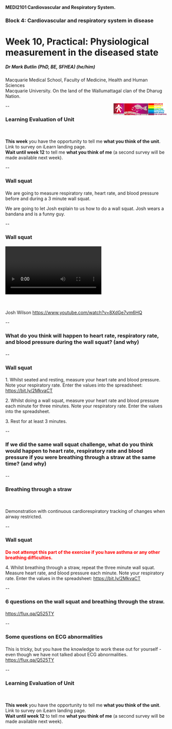<!-- .slide: data-auto-animate-restart id="MEDI2101Wk11prac"-->
#### MEDI2101 Cardiovascular and Respiratory System.
### Block 4: Cardiovascular and respiratory system in disease
# Week 10, Practical: Physiological measurement in the diseased state
##### Dr Mark Butlin (PhD, BE, SFHEA) (he/him)

Macquarie Medical School, Faculty of Medicine, Health and Human Sciences<br>Macquarie University. On the land of the Wallumattagal clan of the Dharug Nation.

<a href="https://students.mq.edu.au/support"><img src="images/mq_support.png" alt="Student wellbeing logo. Wallumattagal peoples at Macquarie. LGBTQI+ Safe Space for Everyone" align="right" width=33%></a>

--
### Learning Evaluation of Unit
####
<p>&nbsp;</p>
<p class="citation"><b>This week</b> you have the opportunity to tell me <b>what you think of the unit</b>.<br>Link to survey on iLearn landing page.<br><b>Wait until week 12</b> to tell me <b>what you think of me</b> (a second survey will be made available next week).</p>

--
### Wall squat
####

We are going to measure respiratory rate, heart rate, and blood pressure before and during a 3 minute wall squat.

<p class="fragment">We are going to let Josh explain to us how to do a wall squat. Josh wears a bandana and is a funny guy.</p>

--
### Wall squat
####

<video data-autoplay data-src="images/wall squat exercise.mp4"></video>
<p>&nbsp;</p>
<p class="citation">Josh Wilson <a href="https://www.youtube.com/watch?v=8XdGe7vm6HQ">https://www.youtube.com/watch?v=8XdGe7vm6HQ</a></p>

--
### What do you think will happen to heart rate, respiratory rate, and blood pressure during the wall squat? (and why)
####

--
### Wall squat
####

<p>1. Whilst seated and resting, measure your heart rate and blood pressure. Note your respiratory rate. Enter the values into the spreadsheet: <a href="https://bit.ly/2MkvaCT">https://bit.ly/2MkvaCT</a></p>

<span class="fragment">
<p>2. Whilst doing a wall squat, measure your heart rate and blood pressure each minute for three minutes. Note your respiratory rate. Enter the values into the spreadsheet.</p>
</span>
<span class="fragment">
<p>3. Rest for at least 3 minutes.</p>
</span>

--
### If we did the same wall squat challenge, what do you think would happen to heart rate, respiratory rate and blood pressure if you were breathing through a straw at the same time? (and why)
####

--
### Breathing through a straw
####
<p>&nbsp;</p>
<p class="citation">Demonstration with continuous cardiorespiratory tracking of changes when airway restricted.</p>

--
### Wall squat
####

<span style="color:red">**Do not attempt this part of the exercise if you have asthma or any other breathing difficulties.**</span>

<p>4. Whilst breathing through a straw, repeat the three minute wall squat. Measure heart rate, and blood pressure each minute. Note your respiratory rate. Enter the values in the spreadsheet: <a href="https://bit.ly/2MkvaCT">https&#x3A;//bit.ly/2MkvaCT</a>
</p>

--

### 6 questions on the wall squat and breathing through the straw.
####

<p class="citation"><a href="https://flux.qa/Q525TY">https://flux.qa/Q525TY</a></p>

--

### Some questions on ECG abnormalities
####

<p class="citation">This is tricky, but you have the knowledge to work these out for yourself - even though we have not talked about ECG abnormalities.<br><a href="https://flux.qa/Q525TY">https://flux.qa/Q525TY</a></p>

--
### Learning Evaluation of Unit
####
<p>&nbsp;</p>
<p class="citation"><b>This week</b> you have the opportunity to tell me <b>what you think of the unit</b>.<br>Link to survey on iLearn landing page.<br><b>Wait until week 12</b> to tell me <b>what you think of me</b> (a second survey will be made available next week).</p>